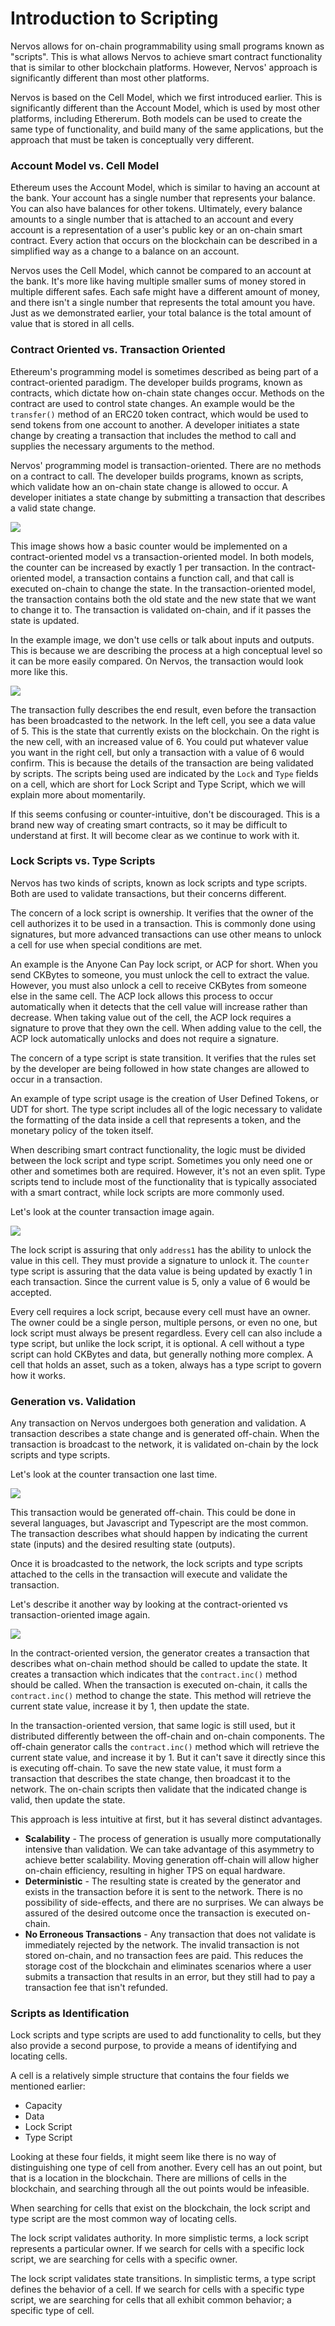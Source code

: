 # Introduction to Scripting

Nervos allows for on-chain programmability using small programs known as   
"scripts". This is what allows Nervos to achieve smart contract functionality that is similar to other blockchain platforms. However, Nervos' approach is significantly different than most other platforms.

Nervos is based on the Cell Model, which we first introduced earlier. This is significantly different than the Account Model, which is used by most other platforms, including Ethererum. Both models can be used to create the same type of functionality, and build many of the same applications, but the approach that must be taken is conceptually very different.

### Account Model vs. Cell Model

Ethereum uses the Account Model, which is similar to having an account at the bank. Your account has a single number that represents your balance. You can also have balances for other tokens. Ultimately, every balance amounts to a single number that is attached to an account and every account is a representation of a user's public key or an on-chain smart contract. Every action that occurs on the blockchain can be described in a simplified way as a change to a balance on an account.

Nervos uses the Cell Model, which cannot be compared to an account at the bank. It's more like having multiple smaller sums of money stored in multiple different safes. Each safe might have a different amount of money, and there isn't a single number that represents the total amount you have. Just as we demonstrated earlier, your total balance is the total amount of value that is stored in all cells.

### Contract Oriented vs. Transaction Oriented

Ethereum's programming model is sometimes described as being part of a contract-oriented paradigm. The developer builds programs, known as contracts, which dictate how on-chain state changes occur. Methods on the contract are used to control state changes. An example would be the `transfer()` method of an ERC20 token contract, which would be used to send tokens from one account to another. A developer initiates a state change by creating a transaction that includes the method to call and supplies the necessary arguments to the method.

Nervos' programming model is transaction-oriented. There are no methods on a contract to call. The developer builds programs, known as scripts, which validate how an on-chain state change is allowed to occur. A developer initiates a state change by submitting a transaction that describes a valid state change.

![](../.gitbook/assets/contract-vs-transaction.png)

This image shows how a basic counter would be implemented on a contract-oriented model vs a transaction-oriented model. In both models, the counter can be increased by exactly 1 per transaction. In the contract-oriented model, a transaction contains a function call, and that call is executed on-chain to change the state. In the transaction-oriented model, the transaction contains both the old state and the new state that we want to change it to. The transaction is validated on-chain, and if it passes the state is updated.

In the example image, we don't use cells or talk about inputs and outputs. This is because we are describing the process at a high conceptual level so it can be more easily compared. On Nervos, the transaction would look more like this.

![](../.gitbook/assets/nervos-counter-transaction.png)

The transaction fully describes the end result, even before the transaction has been broadcasted to the network. In the left cell, you see a data value of 5. This is the state that currently exists on the blockchain. On the right is the new cell, with an increased value of 6. You could put whatever value you want in the right cell, but only a transaction with a value of 6 would confirm. This is because the details of the transaction are being validated by scripts. The scripts being used are indicated by the `Lock` and `Type` fields on a cell, which are short for Lock Script and Type Script, which we will explain more about momentarily. 

If this seems confusing or counter-intuitive, don't be discouraged. This is a brand new way of creating smart contracts, so it may be difficult to understand at first. It will become clear as we continue to work with it.

### Lock Scripts vs. Type Scripts

Nervos has two kinds of scripts, known as lock scripts and type scripts. Both are used to validate transactions, but their concerns different. 

The concern of a lock script is ownership. It verifies that the owner of the cell authorizes it to be used in a transaction. This is commonly done using signatures, but more advanced transactions can use other means to unlock a cell for use when special conditions are met. 

An example is the Anyone Can Pay lock script, or ACP for short. When you send CKBytes to someone, you must unlock the cell to extract the value. However, you must also unlock a cell to receive CKBytes from someone else in the same cell. The ACP lock allows this process to occur automatically when it detects that the cell value will increase rather than decrease. When taking value out of the cell, the ACP lock requires a signature to prove that they own the cell. When adding value to the cell, the ACP lock automatically unlocks and does not require a signature.

The concern of a type script is state transition. It verifies that the rules set by the developer are being followed in how state changes are allowed to occur in a transaction.

An example of type script usage is the creation of User Defined Tokens, or UDT for short. The type script includes all of the logic necessary to validate the formatting of the data inside a cell that represents a token, and the monetary policy of the token itself. 

When describing smart contract functionality, the logic must be divided between the lock script and type script. Sometimes you only need one or other and sometimes both are required. However, it's not an even split. Type scripts tend to include most of the functionality that is typically associated with a smart contract, while lock scripts are more commonly used.

Let's look at the counter transaction image again.

![](../.gitbook/assets/nervos-counter-transaction.png)

The lock script is assuring that only `address1` has the ability to unlock the value in this cell. They must provide a signature to unlock it. The `counter` type script is assuring that the data value is being updated by exactly 1 in each transaction. Since the current value is 5, only a value of 6 would be accepted.

Every cell requires a lock script, because every cell must have an owner. The owner could be a single person, multiple persons, or even no one, but lock script must always be present regardless. Every cell can also include a type script, but unlike the lock script, it is optional. A cell without a type script can hold CKBytes and data, but generally nothing more complex. A cell that holds an asset, such as a token, always has a type script to govern how it works.  

### Generation vs. Validation 

Any transaction on Nervos undergoes both generation and validation. A transaction describes a state change and is generated off-chain. When the transaction is broadcast to the network, it is validated on-chain by the lock scripts and type scripts.

Let's look at the counter transaction one last time.

![](../.gitbook/assets/nervos-counter-transaction.png)

This transaction would be generated off-chain. This could be done in several languages, but Javascript and Typescript are the most common. The transaction describes what should happen by indicating the current state \(inputs\) and the desired resulting state \(outputs\).

Once it is broadcasted to the network, the lock scripts and type scripts attached to the cells in the transaction will execute and validate the transaction.

Let's describe it another way by looking at the contract-oriented vs transaction-oriented image again.

![](../.gitbook/assets/contract-vs-transaction.png)

In the contract-oriented version, the generator creates a transaction that describes what on-chain method should be called to update the state. It creates a transaction which indicates that the `contract.inc()` method should be called. When the transaction is executed on-chain, it calls the `contract.inc()` method to change the state. This method will retrieve the current state value, increase it by 1, then update the state.

In the transaction-oriented version, that same logic is still used, but it distributed differently between the off-chain and on-chain components. The off-chain generator calls the `contract.inc()` method which will retrieve the current state value, and increase it by 1. But it can't save it directly since this is executing off-chain. To save the new state value, it must form a transaction that describes the state change, then broadcast it to the network. The on-chain scripts then validate that the indicated change is valid, then update the state.

This approach is less intuitive at first, but it has several distinct advantages.

* **Scalability** - The process of generation is usually more computationally intensive than validation. We can take advantage of this asymmetry to achieve better scalability. Moving generation off-chain will allow higher on-chain efficiency, resulting in higher TPS on equal hardware.
* **Deterministic** - The resulting state is created by the generator and exists in the transaction before it is sent to the network. There is no possibility of side-effects, and there are no surprises. We can always be assured of the desired outcome once the transaction is executed on-chain.
* **No Erroneous Transactions** - Any transaction that does not validate is immediately rejected by the network. The invalid transaction is not stored on-chain, and no transaction fees are paid. This reduces the storage cost of the blockchain and eliminates scenarios where a user submits a transaction that results in an error, but they still had to pay a transaction fee that isn't refunded.

### Scripts as Identification

Lock scripts and type scripts are used to add functionality to cells, but they also provide a second purpose, to provide a means of identifying and locating cells.

A cell is a relatively simple structure that contains the four fields we mentioned earlier:

* Capacity
* Data
* Lock Script
* Type Script

Looking at these four fields, it might seem like there is no way of distinguishing one type of cell from another. Every cell has an out point, but that is a location in the blockchain. There are millions of cells in the blockchain, and searching through all the out points would be infeasible.

When searching for cells that exist on the blockchain, the lock script and type script are the most common way of locating cells.

The lock script validates authority. In more simplistic terms, a lock script represents a particular owner. If we search for cells with a specific lock script, we are searching for cells with a specific owner.

The lock script validates state transitions. In simplistic terms, a type script defines the behavior of a cell. If we search for cells with a specific type script, we are searching for cells that all exhibit common behavior; a specific type of cell.

